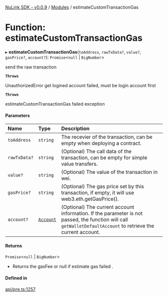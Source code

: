 [NuLink SDK - v0.0.9](../README.md) / [Modules](../modules.md) / estimateCustomTransactionGas

# Function: estimateCustomTransactionGas

▸ **estimateCustomTransactionGas**(`toAddress`, `rawTxData?`, `value?`, `gasPrice?`, `account?`): `Promise`<``null`` \| `BigNumber`\>

send the raw transaction

**`Throws`**

UnauthorizedError get logined account failed, must be login account first

**`Throws`**

estimateCustomTransactionGas failed exception

#### Parameters

| Name | Type | Description |
| :------ | :------ | :------ |
| `toAddress` | `string` | The recevier of the transaction, can be empty when deploying a contract. |
| `rawTxData?` | `string` | (Optional) The call data of the transaction, can be empty for simple value transfers. |
| `value?` | `string` | (Optional) The value of the transaction in wei. |
| `gasPrice?` | `string` | (Optional) The gas price set by this transaction, if empty, it will use web3.eth.getGasPrice(). |
| `account?` | [`Account`](../classes/Account.md) | (Optional) The current account information. If the parameter is not passed, the function will call `getWalletDefaultAccount` to retrieve the current account. |

#### Returns

`Promise`<``null`` \| `BigNumber`\>

- Returns the gasFee or null if estimate gas failed .

#### Defined in

[api/pre.ts:1257](https://github.com/NuLink-network/nulink-sdk/blob/66c291e/src/api/pre.ts#L1257)
